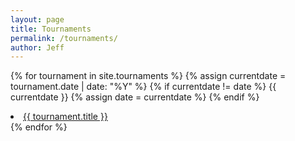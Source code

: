 ```yaml
---
layout: page
title: Tournaments
permalink: /tournaments/
author: Jeff
---
```

{% for tournament in site.tournaments %}
  {% assign currentdate = tournament.date | date: "%Y" %}
  {% if currentdate != date %}
      {{ currentdate }}
    {% assign date = currentdate %}
  {% endif %}
  <li><a href="{{ tournament.url }}">{{ tournament.title }}</a></li>
{% endfor %}
